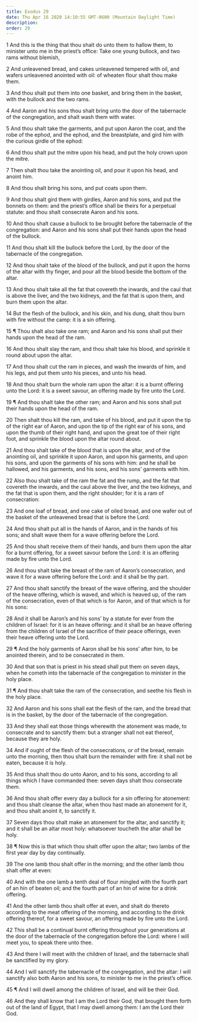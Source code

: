 ```yaml
---
title: Exodus 29
date: Thu Apr 16 2020 14:10:55 GMT-0600 (Mountain Daylight Time)
description: 
order: 29
---
```


<p>
  1 And this is the thing that thou shalt do unto them to hallow them, to
  minister unto me in the priest&#x2019;s office: Take one young bullock, and
  two rams without blemish,
</p>
<p>
  2 And unleavened bread, and cakes unleavened tempered with oil, and wafers
  unleavened anointed with oil: of wheaten flour shalt thou make them.
</p>
<p>
  3 And thou shalt put them into one basket, and bring them in the basket, with
  the bullock and the two rams.
</p>
<p>
  4 And Aaron and his sons thou shalt bring unto the door of the tabernacle of
  the congregation, and shalt wash them with water.
</p>
<p>
  5 And thou shalt take the garments, and put upon Aaron the coat, and the robe
  of the ephod, and the ephod, and the breastplate, and gird him with the
  curious girdle of the ephod:
</p>
<p>
  6 And thou shalt put the mitre upon his head, and put the holy crown upon the
  mitre.
</p>
<p>
  7 Then shalt thou take the anointing oil, and pour it upon his head, and
  anoint him.
</p>
<p>8 And thou shalt bring his sons, and put coats upon them.</p>
<p>
  9 And thou shalt gird them with girdles, Aaron and his sons, and put the
  bonnets on them: and the priest&#x2019;s office shall be theirs for a
  perpetual statute: and thou shalt consecrate Aaron and his sons.
</p>
<p>
  10 And thou shalt cause a bullock to be brought before the tabernacle of the
  congregation: and Aaron and his sons shall put their hands upon the head of
  the bullock.
</p>
<p>
  11 And thou shalt kill the bullock before the Lord, by the door of the
  tabernacle of the congregation.
</p>
<p>
  12 And thou shalt take of the blood of the bullock, and put it upon the horns
  of the altar with thy finger, and pour all the blood beside the bottom of the
  altar.
</p>
<p>
  13 And thou shalt take all the fat that covereth the inwards, and the caul
  that is above the liver, and the two kidneys, and the fat that is upon them,
  and burn them upon the altar.
</p>
<p>
  14 But the flesh of the bullock, and his skin, and his dung, shalt thou burn
  with fire without the camp: it is a sin offering.
</p>
<p>
  15 &#xB6; Thou shalt also take one ram; and Aaron and his sons shall put their
  hands upon the head of the ram.
</p>
<p>
  16 And thou shalt slay the ram, and thou shalt take his blood, and sprinkle it
  round about upon the altar.
</p>
<p>
  17 And thou shalt cut the ram in pieces, and wash the inwards of him, and his
  legs, and put them unto his pieces, and unto his head.
</p>
<p>
  18 And thou shalt burn the whole ram upon the altar: it is a burnt offering
  unto the Lord: it is a sweet savour, an offering made by fire unto the Lord.
</p>
<p>
  19 &#xB6; And thou shalt take the other ram; and Aaron and his sons shall put
  their hands upon the head of the ram.
</p>
<p>
  20 Then shalt thou kill the ram, and take of his blood, and put it upon the
  tip of the right ear of Aaron, and upon the tip of the right ear of his sons,
  and upon the thumb of their right hand, and upon the great toe of their right
  foot, and sprinkle the blood upon the altar round about.
</p>
<p>
  21 And thou shalt take of the blood that is upon the altar, and of the
  anointing oil, and sprinkle it upon Aaron, and upon his garments, and upon his
  sons, and upon the garments of his sons with him: and he shall be hallowed,
  and his garments, and his sons, and his sons&#x2019; garments with him.
</p>
<p>
  22 Also thou shalt take of the ram the fat and the rump, and the fat that
  covereth the inwards, and the caul above the liver, and the two kidneys, and
  the fat that is upon them, and the right shoulder; for it is a ram of
  consecration:
</p>
<p>
  23 And one loaf of bread, and one cake of oiled bread, and one wafer out of
  the basket of the unleavened bread that is before the Lord:
</p>
<p>
  24 And thou shalt put all in the hands of Aaron, and in the hands of his sons;
  and shalt wave them for a wave offering before the Lord.
</p>
<p>
  25 And thou shalt receive them of their hands, and burn them upon the altar
  for a burnt offering, for a sweet savour before the Lord: it is an offering
  made by fire unto the Lord.
</p>
<p>
  26 And thou shalt take the breast of the ram of Aaron&#x2019;s consecration,
  and wave it for a wave offering before the Lord: and it shall be thy part.
</p>
<p>
  27 And thou shalt sanctify the breast of the wave offering, and the shoulder
  of the heave offering, which is waved, and which is heaved up, of the ram of
  the consecration, even of that which is for Aaron, and of that which is for
  his sons:
</p>
<p>
  28 And it shall be Aaron&#x2019;s and his sons&#x2019; by a statute for ever
  from the children of Israel: for it is an heave offering: and it shall be an
  heave offering from the children of Israel of the sacrifice of their peace
  offerings, even their heave offering unto the Lord.
</p>
<p>
  29 &#xB6; And the holy garments of Aaron shall be his sons&#x2019; after him,
  to be anointed therein, and to be consecrated in them.
</p>
<p>
  30 And that son that is priest in his stead shall put them on seven days, when
  he cometh into the tabernacle of the congregation to minister in the holy
  place.
</p>
<span></span>
<p>
  31 &#xB6; And thou shalt take the ram of the consecration, and seethe his
  flesh in the holy place.
</p>
<p>
  32 And Aaron and his sons shall eat the flesh of the ram, and the bread that
  is in the basket, by the door of the tabernacle of the congregation.
</p>
<p>
  33 And they shall eat those things wherewith the atonement was made, to
  consecrate and to sanctify them: but a stranger shall not eat thereof, because
  they are holy.
</p>
<p>
  34 And if ought of the flesh of the consecrations, or of the bread, remain
  unto the morning, then thou shalt burn the remainder with fire: it shall not
  be eaten, because it is holy.
</p>
<p>
  35 And thus shalt thou do unto Aaron, and to his sons, according to all things
  which I have commanded thee: seven days shalt thou consecrate them.
</p>
<p>
  36 And thou shalt offer every day a bullock for a sin offering for atonement:
  and thou shalt cleanse the altar, when thou hast made an atonement for it, and
  thou shalt anoint it, to sanctify it.
</p>
<p>
  37 Seven days thou shalt make an atonement for the altar, and sanctify it; and
  it shall be an altar most holy: whatsoever toucheth the altar shall be holy.
</p>
<p>
  38 &#xB6; Now this is that which thou shalt offer upon the altar; two lambs of
  the first year day by day continually.
</p>
<p>
  39 The one lamb thou shalt offer in the morning; and the other lamb thou shalt
  offer at even:
</p>
<p>
  40 And with the one lamb a tenth deal of flour mingled with the fourth part of
  an hin of beaten oil; and the fourth part of an hin of wine for a drink
  offering.
</p>
<p>
  41 And the other lamb thou shalt offer at even, and shalt do thereto according
  to the meat offering of the morning, and according to the drink offering
  thereof, for a sweet savour, an offering made by fire unto the Lord.
</p>
<p>
  42 This shall be a continual burnt offering throughout your generations at the
  door of the tabernacle of the congregation before the Lord: where I will meet
  you, to speak there unto thee.
</p>
<p>
  43 And there I will meet with the children of Israel, and the tabernacle shall
  be sanctified by my glory.
</p>
<p>
  44 And I will sanctify the tabernacle of the congregation, and the altar: I
  will sanctify also both Aaron and his sons, to minister to me in the
  priest&#x2019;s office.
</p>
<p>
  45 &#xB6; And I will dwell among the children of Israel, and will be their
  God.
</p>
<p>
  46 And they shall know that I am the Lord their God, that brought them forth
  out of the land of Egypt, that I may dwell among them: I am the Lord their
  God.
</p>
